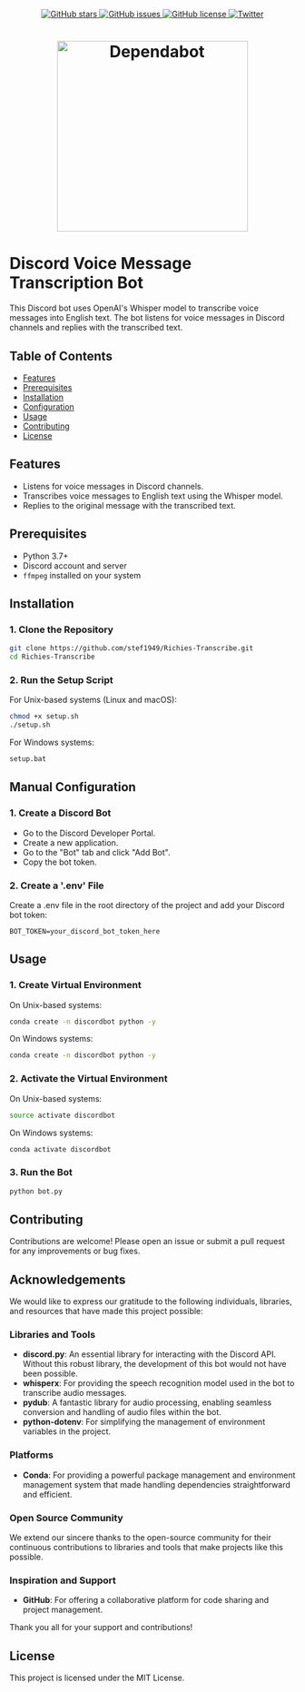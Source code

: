 <p align="center">
  <a href="https://github.com/stef1949/Richies-Transcribe/">
    <img src="https://img.shields.io/github/stars/stef1949/Richies-Transcribe.svg?colorA=orange&colorB=orange&logo=github"
         alt="GitHub stars">
  </a>
  <a href="https://github.com/stef1949/Richies-Transcribe/issues">
        <img src="https://img.shields.io/github/issues/stef1949/Richies-Transcribe.svg"
             alt="GitHub issues">
  </a>
  <a href="https://github.com/stef1949/Richies-Transcribe/blob/main/LICENSE">
        <img src="https://img.shields.io/github/license/stef1949/Richies-Transcribe.svg"
             alt="GitHub license">
  </a>
  <a href="https://twitter.com/intent/tweet?text=&url=https://github.com/stef1949/Richies-Transcribe/">
  <img src="https://img.shields.io/twitter/url/https/github.com/m-bain/whisperX.svg?style=social" alt="Twitter">
  </a>      
</p>

<h1 align="center">
    <picture>
        <source media="(prefers-color-scheme: light)" srcset="https://github.com/user-attachments/assets/d11efd99-233f-4a39-b6fa-15f51c8e5a1b">
        <source media="(prefers-color-scheme: dark)" srcset="https://github.com/user-attachments/assets/d11efd99-233f-4a39-b6fa-15f51c8e5a1b">
        <img src="https://github.com/user-attachments/assets/d11efd99-233f-4a39-b6fa-15f51c8e5a1b" alt="Dependabot" width="336">
    </picture>
</h1>


# Discord Voice Message Transcription Bot

This Discord bot uses OpenAI's Whisper model to transcribe voice messages into English text. The bot listens for voice messages in Discord channels and replies with the transcribed text.

## Table of Contents

- [Features](#features)
- [Prerequisites](#prerequisites)
- [Installation](#installation)
- [Configuration](#configuration)
- [Usage](#usage)
- [Contributing](#contributing)
- [License](#license)

## Features

- Listens for voice messages in Discord channels.
- Transcribes voice messages to English text using the Whisper model.
- Replies to the original message with the transcribed text.

## Prerequisites

- Python 3.7+
- Discord account and server
- `ffmpeg` installed on your system

## Installation

### 1. Clone the Repository

```bash
git clone https://github.com/stef1949/Richies-Transcribe.git
cd Richies-Transcribe
```
### 2. Run the Setup Script
   For Unix-based systems (Linux and macOS):
```bash
chmod +x setup.sh
./setup.sh
```
   For Windows systems:
```bash
setup.bat
```

## Manual Configuration
### 1. Create a Discord Bot
- Go to the Discord Developer Portal.
- Create a new application.
- Go to the "Bot" tab and click "Add Bot".
- Copy the bot token.

### 2. Create a '.env' File
Create a .env file in the root directory of the project and add your Discord bot token:
```env
BOT_TOKEN=your_discord_bot_token_here
```
## Usage
### 1. Create Virtual Environment
On Unix-based systems:
```bash
conda create -n discordbot python -y
```
On Windows systems:
```bash
conda create -n discordbot python -y
```

### 2. Activate the Virtual Environment
On Unix-based systems:
```bash
source activate discordbot
```
On Windows systems:
```bash
conda activate discordbot
```

### 3. Run the Bot
```bash
python bot.py
```

## Contributing
Contributions are welcome! Please open an issue or submit a pull request for any improvements or bug fixes.

## Acknowledgements

We would like to express our gratitude to the following individuals, libraries, and resources that have made this project possible:

### Libraries and Tools
- **discord.py**: An essential library for interacting with the Discord API. Without this robust library, the development of this bot would not have been possible.
- **whisperx**: For providing the speech recognition model used in the bot to transcribe audio messages.
- **pydub**: A fantastic library for audio processing, enabling seamless conversion and handling of audio files within the bot.
- **python-dotenv**: For simplifying the management of environment variables in the project.

### Platforms
- **Conda**: For providing a powerful package management and environment management system that made handling dependencies straightforward and efficient.

### Open Source Community
We extend our sincere thanks to the open-source community for their continuous contributions to libraries and tools that make projects like this possible.

### Inspiration and Support
- **GitHub**: For offering a collaborative platform for code sharing and project management.

Thank you all for your support and contributions!

## License
This project is licensed under the MIT License.
